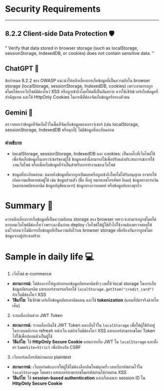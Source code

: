 # Security Requirements

-----------------

## 8.2.2 Client-side Data Protection 🛡️

" Verify that data stored in browser storage (such as localStorage, sessionStorage, IndexedDB, or cookies) does not contain sensitive data. "

## ChatGPT 🤖

ข้อกำหนด 8.2.2 ของ OWASP แนะนำให้หลีกเลี่ยงการเก็บข้อมูลที่เป็นความลับใน browser storage (localStorage, sessionStorage, IndexedDB, cookies) เพราะสามารถถูกขโมยได้หากเว็บไซต์มีช่องโหว่ XSS หรือถูกเข้าถึงโดยโค้ดที่เป็นอันตราย ควรใช้เซิร์ฟเวอร์เก็บข้อมูลที่สำคัญแทน และใช้ HttpOnly Cookies ในกรณีที่ต้องจัดเก็บข้อมูลรับรองตัวตน

## Gemini 🤖

ตรวจสอบว่าข้อมูลที่จัดเก็บไว้ในพื้นที่จัดเก็บข้อมูลของเบราว์เซอร์ (เช่น localStorage, sessionStorage, IndexedDB หรือคุกกี้) ไม่มีข้อมูลที่ละเอียดอ่อน

### คำอธิบาย

- localStorage, sessionStorage, IndexedDB และ cookies: เป็นกลไกที่เว็บไซต์ใช้เพื่อจัดเก็บข้อมูลในเบราว์เซอร์ของผู้ใช้ ข้อมูลเหล่านี้สามารถใช้เพื่อปรับแต่งประสบการณ์การใช้งานเว็บไซต์ หรือเพื่อเก็บข้อมูลที่จำเป็นสำหรับการทำงานของเว็บไซต์

- ข้อมูลที่ละเอียดอ่อน: หมายถึงข้อมูลที่หากถูกเปิดเผยหรือถูกเข้าถึงโดยไม่ได้รับอนุญาต อาจก่อให้เกิดความเสียหายต่อผู้ใช้ เช่น ข้อมูลส่วนตัว (ชื่อ ที่อยู่ หมายเลขโทรศัพท์ อีเมล) ข้อมูลทางการเงิน (หมายเลขบัตรเครดิต ข้อมูลบัญชีธนาคาร) ข้อมูลทางการแพทย์ หรือข้อมูลลับทางธุรกิจ

# Summary 📖

ควรหลีกเลี่ยงการเก็บข้อมูลที่เป็นความลับบน storage ของ browser เพราะจะสามารถถูกขโมยได้หากบนเว็บไซต์มีช่องโหว่ เพราะฉะนั้นก่อน deploy เว็บไซต์ให้ผู้ใช้ทั่วไปใช้งานต้องตรวจสอบให้แน่ใจก่อนว่าไม่มีการเก็บข้อมูลที่เป็นความลับไว้บน browser storage เพื่อป้องกันการถูกขโมยข้อมูลจากผู้ประสงค์ร้าย

# Sample in daily life 💻

1. เว็บไซต์ e-commerce
- **สถานการณ์:** ไม่ต้องการให้ลูกค้ากรอกข้อมูลบัตรเครดิตซ้ำๆ เลยใช้ local storage ในการเก็บข้อมูลบัตรเครดิต แฮกเกอร์สามารถเรียกใช้ `localStorage.getItem("credit_card")` ถ้าเว็บมีช่องโหว่ XSS
- **วิธีแก้ไข:** ใช้เซิร์ฟเวอร์เก็บข้อมูลบัตรเครดิตแทน และใช้ **tokenization** (แทนที่บัตรจริงด้วยโทเค็น)

2. ระบบล็อกอินด้วย JWT Token
- **สถานการณ์:** ระบบล็อกอินใช้ JWT Token และเก็บไว้ใน `localStorage` เพื่อให้ผู้ใช้ยังอยู่ในระบบหลังจาก refresh หน้าเว็บ แต่ถ้าเว็บมีช่องโหว่ XSS แฮกเกอร์สามารถขโมย Token ไปใช้เพื่อปลอมตัวเป็นผู้ใช้
- **วิธีแก้ไข:** ใช้ **HttpOnly Secure Cookie** แทนการเก็บ JWT ใน `localStorage` และตั้งค่า `SameSite=Strict` เพื่อป้องกัน CSRF

3. เว็บบอร์ดเก็บรหัสผ่านแบบ plaintext
- **สถานการณ์:** เว็บบอร์ดต้องการให้ผู้ใช้ไม่ต้องล็อกอินใหม่ทุกครั้ง เลยเก็บรหัสผ่านไว้ใน `localStorage` โดยตรง แฮกเกอร์สามารถขโมยรหัสผ่านได้ง่ายผ่าน XSS
- **วิธีแก้ไข:** ใช้ **session-based authentication** และเก็บเฉพาะ session ID ใน **HttpOnly Secure Cookie**
